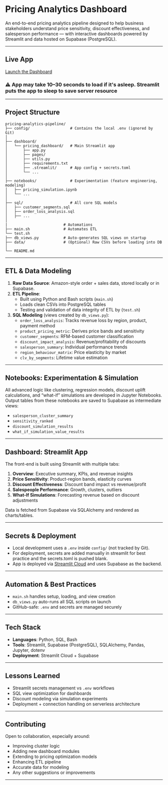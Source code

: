 #  Pricing Analytics Dashboard

An end-to-end pricing analytics pipeline designed to help business stakeholders understand price sensitivity, discount effectiveness, and salesperson performance — with interactive dashboards powered by Streamlit and data hosted on Supabase (PostgreSQL).

---

##  Live App

 [Launch the Dashboard](https://pricinganalyticspipeline.streamlit.app/)

###  ⚠️ App may take 10–30 seconds to load if it's asleep. Streamlit puts the app to sleep to save server resource
---

##  Project Structure

```
pricing-analytics-pipeline/
├── config/                  # Contains the local .env (ignored by Git)
│
├── dashboard/
│   └── pricing_dashboard/   # Main Streamlit app
│       ├── app.py
│       ├── pages/
│       ├── utils.py
│       ├── requirements.txt   
│       ├── .streamlit/      # App config + secrets.toml
│       └── ...
│
├── notebooks/               # Experimentation (feature engineering, modeling)
│   ├── pricing_simulation.ipynb
│   └── ...
│
├── sql/                     # All core SQL models
│   ├── customer_segments.sql
│   ├── order_loss_analysis.sql
│   ├── ...
│
|                         # Automations
├── main.sh               # Automates ETL 
└── test.sh
├── db_views.py           # Auto-generates SQL views on startup
├── data/                 # (Optional) Raw CSVs before loading into DB
│
└── README.md
```

---

##  ETL & Data Modeling

1. **Raw Data Source**: Amazon-style order + sales data, stored locally or in Supabase.
2. **ETL Pipeline**:
   - Built using Python and Bash scripts (`main.sh`)
   - Loads clean CSVs into PostgreSQL tables
   - Testing and validation of data integrity of ETL by (`test.sh`)
3. **SQL Modeling** (views created by `db_views.py`):
   - `order_loss_analysis`: Tracks revenue loss by region, product, payment method
   - `product_pricing_metric`: Derives price bands and sensitivity
   - `customer_segments`: RFM-based customer classification
   - `discount_impact_analysis`: Revenue/profitability of discounts
   - `salesperson_summary`: Individual performance trends
   - `region_behaviour_matrix`: Price elasticity by market
   - `clv_by_segments`: Lifetime value estimation

---

##  Notebooks: Experimentation & Simulation

All advanced logic like clustering, regression models, discount uplift calculations, and “what-if” simulations are developed in Jupyter Notebooks. Output tables from these notebooks are saved to Supabase as intermediate views:

- `salesperson_cluster_summary`
- `sensitivity_ranked`
- `discount_simulation_results`
- `what_if_simulation_value_results`

---

##  Dashboard: Streamlit App

The front-end is built using Streamlit with multiple tabs:

1. **Overview**: Executive summary, KPIs, and revenue insights
2. **Price Sensitivity**: Product-region bands, elasticity curves
3. **Discount Effectiveness**: Discount band impact vs revenue/profit
4. **Salespeople Performance**: Growth, clusters, outliers
5. **What-If Simulations**: Forecasting revenue based on discount adjustments

 Data is fetched from Supabase via SQLAlchemy and rendered as charts/tables.

---

##  Secrets & Deployment

- Local development uses a `.env` inside `config/` (not tracked by Git).
- For deployment, secrets are added manually in streamlit for best practice and the secrets.toml is pushed blank.
- App is deployed via [Streamlit Cloud](https://streamlit.io/cloud) and uses Supabase as the backend.

---

##  Automation & Best Practices

- `main.sh` handles setup, loading, and view creation
- `db_views.py` auto-runs all SQL scripts on launch
- GitHub-safe: `.env` and secrets are managed securely

---

##  Tech Stack

- **Languages**: Python, SQL, Bash
- **Tools**: Streamlit, Supabase (PostgreSQL), SQLAlchemy, Pandas, Jupyter, dotenv
- **Deployment**: Streamlit Cloud + Supabase

---

##  Lessons Learned

- Streamlit secrets management vs `.env` workflows
- SQL view optimization for dashboards
- Discount modeling via simulation experiments
- Deployment + connection handling on serverless architecture

---

##  Contributing

Open to collaboration, especially around:
- Improving cluster logic
- Adding new dashboard modules
- Extending to pricing optimization models
- Enhancing ETL pipeline
- Accurate data for modeling
- Any other suggestions or improvements

---
